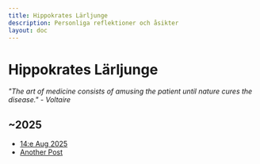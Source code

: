 ```yaml
---
title: Hippokrates Lärljunge
description: Personliga reflektioner och åsikter
layout: doc
---
```


# <ye>Hippokrates Lärljunge</ye>

<i>"The art of medicine consists of amusing the patient until nature cures the disease." - Voltaire</i>
## <ye>~2025</ye>

- [14:e Aug 2025](2025/2025-09-14.md)
- [Another Post](./2025-09-15-another-post.md)